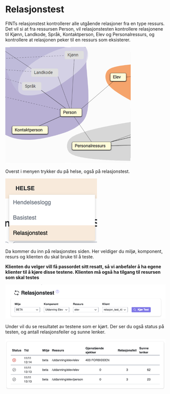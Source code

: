 # Relasjonstest

FINTs relasjonstest kontrollerer alle utgående relasjoner fra en type ressurs.
Det vil si at fra ressursen Person, vil relasjonstesten kontrollere relasjonene til Kjønn, Landkode, Språk, Kontaktperson, 
Elev og Personalressurs, og kontrollere at relasjonen peker til en ressurs som eksisterer.

![ill19](../_media/kundeportal-19.png)

Overst i menyen trykker du på helse, også på relasjonstest.

![ill20](../_media/kundeportal-relasjonstest-1.png)

Da kommer du inn på relasjonstes siden. Her veldiger du miljø, komponent, resurs og klienten du skal bruke til å teste.

**Klienten du velger vill få passordet sitt resatt, så vi anbefaler å ha egene klienter til å kjøre disse testene. Klienten må også ha tilgang til resursen som skal testes**

![ill20](../_media/kundeportal-relasjonstest-2.png)

Under vil du se resultatet av testene som er kjørt. Der ser du også status på testen, og antall relasjonsfeiler og sunne lenker.

![ill20](../_media/kundeportal-relasjonstest-3.png)

